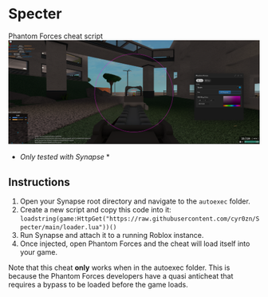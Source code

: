 # Specter
Phantom Forces cheat script
![Screenshot of alpha version](/docs/iivTTsy.png)
* *Only tested with Synapse* *
## Instructions
1. Open your Synapse root directory and navigate to the `autoexec` folder.
2. Create a new script and copy this code into it: `loadstring(game:HttpGet("https://raw.githubusercontent.com/cyr0zn/Specter/main/loader.lua"))()`
3. Run Synapse and attach it to a running Roblox instance.
4. Once injected, open Phantom Forces and the cheat will load itself into your game.

Note that this cheat **only** works when in the autoexec folder. This is because the Phantom Forces developers have a quasi anticheat that requires a bypass to be loaded before the game loads.
